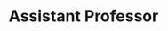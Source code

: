 ---
layout: person
name: "Chaoyou Fu"
image: "/assets/people/chaoyoufu.png"
title: "Assistant Professor"
category: "Fulltime Faculty"
biography: |
  <p>Fu Chaoyou is a researcher, assistant professor, and doctoral supervisor at the School of Artificial Intelligence Science and Technology, Nanjing University. He was selected for the Chinese Association for Science and Technology's Young Talent Support Program. He obtained his Ph.D. from the Institute of Automation, Chinese Academy of Sciences in 2022. From 2022 to 2024, he joined the YouTu Lab as a senior researcher through Tencent's Talent Teen [Technical Expert - T10] program, where he served as a Technology & Project Leader, engaging in academic research and engineering implementation. In September 2024, he joined Nanjing University. His research focuses on multimodal large models, large language models, and biometric recognition. He has published more than twenty papers in CCF-A conferences and JCR-Q1 journals. His representative works include the VITA multimodal large model series (VITA-1.0/-1.5, Long-VITA, VITA-Audio), the MME multimodal evaluation benchmark series (MME, Video-MME, MME-RealWorld), and the Awesome-MLLM community. The GitHub open-source projects he owns have accumulated over 20,000 Stars, and his Google Scholar citations have exceeded 4,000, with a single first-authored paper cited more than 1,000 times. He has received numerous honors, including the CAS President's Special Award, the IEEE Biometrics Council Best Doctoral Thesis Award, the Beijing Outstanding Doctoral Thesis Award, the CAS Outstanding Doctoral Thesis Award, the 2022 AliStar Program - P7, the 2022 Tencent Technical Expert Program - T10, the Xiaomi Young Scholar - Innovation Award, the Nanjing University Zijin Scholar, and the CVPR Outstanding Reviewer Award.</p>
links:
  - link: "https://scholar.google.com/citations?user=4A1xYQwAAAAJ"
    icon: "scholar"
  - link: "cyfu@nju.edu.cn"
    icon: "email"
  - link: "https://bradyfu.github.io/"
    icon: "website"
office: "Nanyong Building West 514"
---